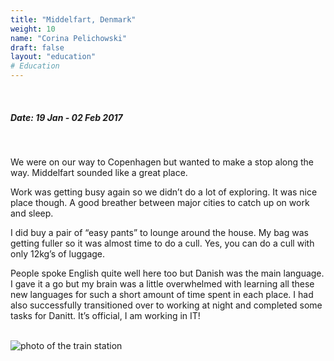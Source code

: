```yaml
---
title: "Middelfart, Denmark"
weight: 10
name: "Corina Pelichowski"
draft: false
layout: "education"
# Education
---
```

  <br>
  <h5>Date: 19 Jan - 02 Feb 2017</h5>
  <br>
   
<p>
  We were on our way to Copenhagen but wanted to make a stop along the way. Middelfart sounded like a great place.
</p>

<p>
  Work was getting busy again so we didn’t do a lot of exploring. It was nice place though. A good breather between major cities to catch up on work and sleep.
</p>

<p>
  I did buy a pair of “easy pants” to lounge around the house. My bag was getting fuller so it was almost time to do a cull. Yes, you can do a cull with only 12kg’s of luggage.
</p>

<p>
  People spoke English quite well here too but Danish was the main language. I gave it a go but my brain was a little overwhelmed with learning all these new languages for such a short amount of time spent in each place. I had also successfully transitioned over to working at night and completed some tasks for Danitt.  It’s official, I am working in IT!
</p>

<br>

<!-- IMAGES --> 

<div class="row">
    <div class="col">
      <img src="/img/blog/16_middlefart1.jpg" alt="photo of the train station">
    </div>
</div>